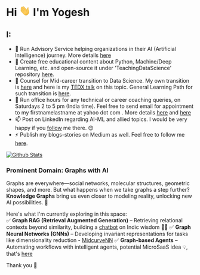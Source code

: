 # Hi <img src="https://raw.githubusercontent.com/ABSphreak/ABSphreak/master/gifs/Hi.gif" width="30px"> I'm Yogesh

## I:
- 🤖 Run Advisory Service helping organizations in their AI (Artificial Intelligence) journey. More details [here](./domains/Notes_AIAdvisory.md)
- 🌱 Create free educational content about Python, Machine/Deep Learning, etc. and open-source it under 'TeachingDataScience' repository [here](https://github.com/yogeshhk/TeachingDataScience).
- 👯 Counsel for Mid-career transition to Data Science. My own transition is [here](https://www.youtube.com/watch?v=IQzWosVzkM4) and here is my [TEDX talk](https://www.youtube.com/watch?v=-VbWRs7BsPY) on this topic. General Learning Path for such transition is [here](https://www.youtube.com/watch?v=-_8i6IQz8l8).
- 💬 Run office hours for any technical or career coaching queries, on Saturdays 2 to 5 pm (India time). Feel free to send email for appointment to my firstnamelastname at yahoo dot com . More details [here](https://www.linkedin.com/feed/update/urn:li:activity:6913670687291240448/) and [here](https://www.linkedin.com/feed/update/urn:li:activity:7147062487174070272/)
- 📫 Post on LinkedIn regarding AI-ML and allied topics. I would be very happy if you [follow](https://www.linkedin.com/in/yogeshkulkarni/) me there. 😊
- ⚡ Publish my blogs-stories on Medium as well. Feel free to follow me [here](https://yogeshharibhaukulkarni.medium.com/).

<!--- [![Top Languages](https://github-readme-stats.vercel.app/api/top-langs/?username=yogeshhk)](https://github.com/yogeshhk) -->
[![Github Stats](https://github-readme-stats.vercel.app/api?username=yogeshhk)](https://github.com/yogeshhk)

### Prominent Domain: Graphs with AI

Graphs are everywhere—social networks, molecular structures, geometric shapes, and more. But what happens when we take graphs a step further? **Knowledge Graphs** bring us even closer to modeling reality, unlocking new AI possibilities. 🚀  

Here's what I'm currently exploring in this space:  
✅ **Graph RAG (Retrieval Augmented Generation)** – Retrieving relational contexts beyond similarity, building a [chatbot](https://github.com/yogeshhk/Sarvadnya/tree/master/src/ask_yogasutra) on Indic wisdom 📜🤖 
✅ **Graph Neural Networks (GNNs)** – Developing invariant representations for tasks like dimensionality reduction - [MidcurveNN](https://github.com/yogeshhk/MidcurveNN)
✅ **Graph-based Agents** – Automating workflows with intelligent agents, potential MicroSaaS idea 💡, that's [here](https://github.com/yogeshhk/Sarvadnya/tree/master/src/qa_automation_langchain)  


Thank you 🙏


